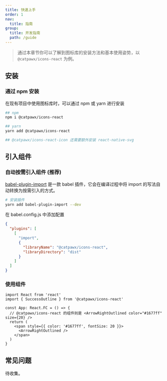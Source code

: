 ```yaml
---
title: 快速上手
order: 1
nav:
  title: 指南
group:
  title: 开发指南
  path: /guide
---
```


> 通过本章节你可以了解到图标库的安装方法和基本使用姿势，以 `@catpawx/icons-react` 为例。

## 安装

### 通过 npm 安装

在现有项目中使用图标库时，可以通过 npm 或 yarn 进行安装

```bash
## npm
npm i @catpawx/icons-react

## yarn
yarn add @catpawx/icons-react

## @catpawx/icons-react-icon 还需要额外安装 react-native-svg
```

## 引入组件

### 自动按需引入组件 (推荐)

[babel-plugin-import](https://github.com/ant-design/babel-plugin-import) 是一款 babel 插件，它会在编译过程中将 import 的写法自动转换为按需引入的方式。

```bash
# 安装插件
yarn add babel-plugin-import --dev
```

在 babel.config.js 中添加配置

```json
{
  "plugins": [
    [
      "import",
      {
        "libraryName": "@catpawx/icons-react",
        "libraryDirectory": "dist"
      }
    ]
  ]
}
```

### 使用组件

```tsx | pure
import React from 'react'
import { SuccessOutline } from '@catpawx/icons-react'

const App: React.FC = () => {
  // @catpawx/icons-react 的组件则是 <ArrowRightOutlined color="#1677ff" size={20} />
  return (
    <span style={{ color: '#1677ff', fontSize: 20 }}>
      <ArrowRightOutlined />
    </span>
  )
}
```

## 常见问题

待收集。
